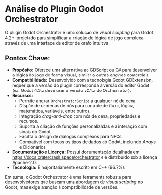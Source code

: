# Análise do Plugin Godot Orchestrator

O plugin Godot Orchestrator é uma solução de *visual scripting* para Godot 4.2+, projetado para simplificar a criação de lógica de jogo complexa através de uma interface de editor de grafo intuitiva.

## Pontos Chave:

*   **Propósito:** Oferece uma alternativa ao GDScript ou C# para desenvolver a lógica do jogo de forma visual, similar a outras *engines* comerciais.
*   **Compatibilidade:** Desenvolvido com a tecnologia Godot GDExtension, requer que a versão do plugin corresponda à versão do editor Godot (ex: Godot 4.3.x deve usar a versão v2.1.x do Orchestrator).
*   **Recursos:**
    *   Permite anexar `OrchestratorScript` a qualquer nó de cena.
    *   Dispõe de centenas de nós para controle de fluxo, lógica, matemática, variáveis, entre outros.
    *   Integração *drag-and-drop* com nós de cena, propriedades e recursos.
    *   Suporta a criação de funções personalizadas e a interação com sinais do Godot.
    *   Facilita o design de diálogos complexos para NPCs.
    *   Compatível com todos os tipos de dados do Godot, incluindo *Arrays* e Dicionários.
*   **Documentação e Licença:** Possui documentação detalhada em https://docs.cratercrash.space/orchestrator e é distribuído sob a licença Apache-2.0.
*   **Tecnologia:** É majoritariamente escrito em C++ (96.7%).

Em suma, o Godot Orchestrator é uma ferramenta robusta para desenvolvedores que buscam uma abordagem de *visual scripting* no Godot, mas exige atenção à compatibilidade de versões.